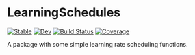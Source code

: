 # LearningSchedules

[![Stable](https://img.shields.io/badge/docs-stable-blue.svg)](https://MurrellGroup.github.io/LearningSchedules.jl/stable/)
[![Dev](https://img.shields.io/badge/docs-dev-blue.svg)](https://MurrellGroup.github.io/LearningSchedules.jl/dev/)
[![Build Status](https://github.com/MurrellGroup/LearningSchedules.jl/actions/workflows/CI.yml/badge.svg?branch=main)](https://github.com/MurrellGroup/LearningSchedules.jl/actions/workflows/CI.yml?query=branch%3Amain)
[![Coverage](https://codecov.io/gh/MurrellGroup/LearningSchedules.jl/branch/main/graph/badge.svg)](https://codecov.io/gh/MurrellGroup/LearningSchedules.jl)

A package with some simple learning rate scheduling functions.